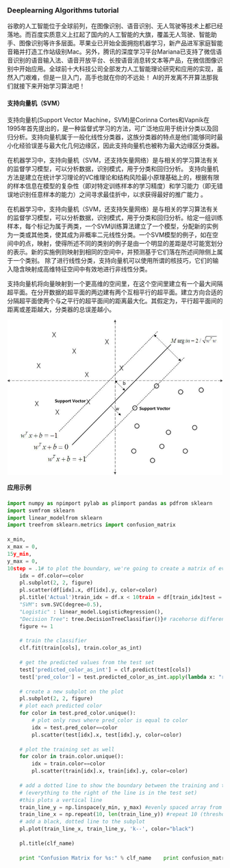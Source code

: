 ### Deeplearning Algorithms tutorial
谷歌的人工智能位于全球前列，在图像识别、语音识别、无人驾驶等技术上都已经落地。而百度实质意义上扛起了国内的人工智能的大旗，覆盖无人驾驶、智能助手、图像识别等许多层面。苹果业已开始全面拥抱机器学习，新产品进军家庭智能音箱并打造工作站级别Mac。另外，腾讯的深度学习平台Mariana已支持了微信语音识别的语音输入法、语音开放平台、长按语音消息转文本等产品，在微信图像识别中开始应用。全球前十大科技公司全部发力人工智能理论研究和应用的实现，虽然入门艰难，但是一旦入门，高手也就在你的不远处！
AI的开发离不开算法那我们就接下来开始学习算法吧！

#### 支持向量机（SVM）

支持向量机(Support Vector Machine，SVM)是Corinna Cortes和Vapnik在1995年首先提出的，是一种监督式学习的方法，可广泛地应用于统计分类以及回归分析。支持向量机属于一般化线性分类器，这族分类器的特点是他们能够同时最小化经验误差与最大化几何边缘区，因此支持向量机也被称为最大边缘区分类器。

在机器学习中，支持向量机（SVM，还支持矢量网络）是与相关的学习算法有关的监督学习模型，可以分析数据，识别模式，用于分类和回归分析。
支持向量机方法是建立在统计学习理论的VC维理论和结构风险最小原理基础上的，根据有限的样本信息在模型的复杂性（即对特定训练样本的学习精度）和学习能力（即无错误地识别任意样本的能力）之间寻求最佳折中，以求获得最好的推广能力 。


在机器学习中，支持向量机（SVM，还支持矢量网络）是与相关的学习算法有关的监督学习模型，可以分析数据，识别模式，用于分类和回归分析。给定一组训练样本，每个标记为属于两类，一个SVM训练算法建立了一个模型，分配新的实例为一类或其他类，使其成为非概率二元线性分类。一个SVM模型的例子，如在空间中的点，映射，使得所述不同的类别的例子是由一个明显的差距是尽可能宽划分的表示。新的实施例则映射到相同的空间中，并预测基于它们落在所述间隙侧上属于一个类别。
除了进行线性分类，支持向量机可以使用所谓的核技巧，它们的输入隐含映射成高维特征空间中有效地进行非线性分类。


支持向量机将向量映射到一个更高维的空间里，在这个空间里建立有一个最大间隔超平面。在分开数据的超平面的两边建有两个互相平行的超平面。建立方向合适的分隔超平面使两个与之平行的超平面间的距离最大化。其假定为，平行超平面间的距离或差距越大，分类器的总误差越小。
<p align="center">
<img width="530" align="center" src="../../images/219.jpg" />
</p>


#### 应用示例
```python
import numpy as npimport pylab as plimport pandas as pdfrom sklearn 
import svmfrom sklearn 
import linear_modelfrom sklearn 
import treefrom sklearn.metrics import confusion_matrix

x_min, 
x_max = 0, 
15y_min, 
y_max = 0, 
10step = .1# to plot the boundary, we're going to create a matrix of every possible point# then label each point as a wolf or cow using our classifierxx, yy = np.meshgrid(np.arange(x_min, x_max, step),np.arange(y_min, y_max, step))df = pd.DataFrame(data={'x': xx.ravel(), 'y': yy.ravel()})df['color_gauge'] = (df.x-7.5)**2 + (df.y-5)**2df['color'] = df.color_gauge.apply(lambda x: "red" if x <= 15 else "green")df['color_as_int'] = df.color.apply(lambda x: 0 if x=="red" else 1)print "Points on flag:"print df.groupby('color').size()printfigure = 1# plot a figure for the entire datasetfor color in df.color.unique():
    idx = df.color==color
    pl.subplot(2, 2, figure)
    pl.scatter(df[idx].x, df[idx].y, color=color)
    pl.title('Actual')train_idx = df.x < 10train = df[train_idx]test = df[-train_idx]print "Training Set Size: %d" % len(train)print "Test Set Size: %d" % len(test)# train using the x and y position coordiantescols = ["x", "y"]clfs = {
    "SVM": svm.SVC(degree=0.5),
    "Logistic" : linear_model.LogisticRegression(),
    "Decision Tree": tree.DecisionTreeClassifier()}# racehorse different classifiers and plot the resultsfor clf_name, clf in clfs.iteritems():
    figure += 1

    # train the classifier
    clf.fit(train[cols], train.color_as_int)

    # get the predicted values from the test set
    test['predicted_color_as_int'] = clf.predict(test[cols])
    test['pred_color'] = test.predicted_color_as_int.apply(lambda x: "red" if x==0 else "green")

    # create a new subplot on the plot
    pl.subplot(2, 2, figure)
    # plot each predicted color
    for color in test.pred_color.unique():
        # plot only rows where pred_color is equal to color
        idx = test.pred_color==color
        pl.scatter(test[idx].x, test[idx].y, color=color)

    # plot the training set as well
    for color in train.color.unique():
        idx = train.color==color
        pl.scatter(train[idx].x, train[idx].y, color=color)

    # add a dotted line to show the boundary between the training and test set
    # (everything to the right of the line is in the test set)
    #this plots a vertical line
    train_line_y = np.linspace(y_min, y_max) #evenly spaced array from 0 to 10
    train_line_x = np.repeat(10, len(train_line_y)) #repeat 10 (threshold for traininset) n times
    # add a black, dotted line to the subplot
    pl.plot(train_line_x, train_line_y, 'k--', color="black")

    pl.title(clf_name)

    print "Confusion Matrix for %s:" % clf_name    print confusion_matrix(test.color, test.pred_color)pl.show()
```
